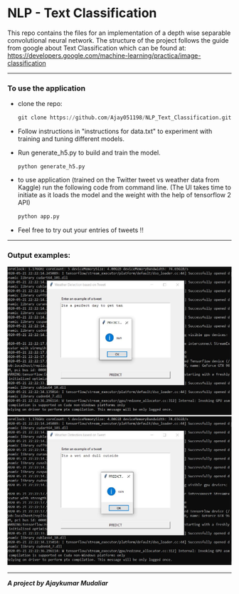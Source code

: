 #  NLP - Text Classification

This repo contains the files for an implementation of a depth wise separable convolutional neural network.  The structure of the project follows the guide from google about Text Classification which can be found at: <https://developers.google.com/machine-learning/practica/image-classification> 

---

### To use the application

- clone the repo: 

  ```python
  git clone https://github.com/Ajay051198/NLP_Text_Classification.git
  ```

- Follow instructions in  "instructions for data.txt" to experiment with training and tuning different models. 

- Run generate_h5.py to build and train the model.

  ```
  python generate_h5.py
  ```

- to use application (trained on the Twitter tweet vs weather data from Kaggle) run the following code from command line. (The UI takes time to initiate as it loads the model and the weight with the help of tensorflow 2 API)

  ```python
  python app.py
  ```

- Feel free to try out your entries of tweets !!

---

### Output examples: 

<img src='images\Capture1.JPG' width ="600">

<img src='images\Capture2.JPG' width ="600">

---

***A project by Ajaykumar Mudaliar***






